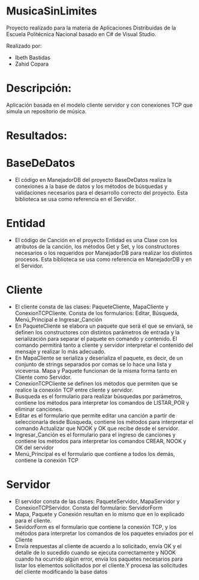 # MusicaSinLimites
Proyecto realizado para la materia de Aplicaciones Distribuidas de la Escuela Politécnica Nacional basado en C# de Visual Studio.

Realizado por: 
  - Ibeth Bastidas
  - Zahid Copara

# Descripción: 
Aplicación basada en el modelo cliente servidor y con conexiones TCP que simula un repositorio de música. 

# Resultados:

# BaseDeDatos
  * El código en ManejadorDB del proyecto BaseDeDatos realiza la conexiones a la base de datos y los métodos de búsquedas y validaciones
  necesarios para el desarrollo correcto del proyecto. Esta biblioteca se usa como referencia en el Servidor.

# Entidad
  * El código de Canción en el proyecto Entidad es una Clase con los atributos de la canción, los métodos Get y Set, y los constructores necesarios o los requeridos por ManejadorDB para realizar los distintos procesos. Esta biblioteca se usa como referencia en ManejadorDB y en el Servidor.

# Cliente
  * El cliente consta de las clases: PaqueteCliente, MapaCliente y ConexionTCPCliente. Consta de los formularios: Editar, Búsqueda, Menú_Principal e Ingresar_Canción
  * En PaqueteCliente se elabora un paquete que será el que se enviará, se definen los constructores con distintos parámetros de entrada y la serialización para separar el paquete en comando y contenido. El comando permitirá tanto a cliente y servidor interpretar el contenido del mensaje y realizar lo más adecuado.
  * En MapaCliente se serializa y deserializa el paquete, es decir, de un conjunto de strings separados por comas se lo hace una lista y viceversa. Mapa y Paquete funcionan de la misma forma tanto en Cliente como Servidor.
  * ConexionTCPCliente se definen los métodos que permiten que se realice la conexión TCP entre cliente y servidor.
  * Busqueda es el formulario para realizar búsquedas por parámetros, contiene los métodos para interpretar los comandos de LISTAR_POR y eliminar canciones.
  * Editar es el formulario que permite editar una canción a partir de seleccionarla desde Búsqueda, contiene los métodos para interpretar el comando Actualizar que NOOK y OK que recibe desde el servidor.
  * Ingresar_Canción es el formulario para el ingreso de canciones y contiene los métodos para interpretar los comandos CREAR, NOOK y OK del servidor
  * Menú_Principal es el formulario que contiene a todos los demás, contiene la conexión TCP 

# Servidor
  * El servidor consta de las clases: PaqueteServidor, MapaServidor y ConexionTCPServidor. Consta del formulario: ServidorForm
  * Mapa, Paquete y Conexión resultan en lo mismo que en lo explicado para el cliente.
  * SevidorForm es el formulario que contiene la conexión TCP, y los métodos para interpretar los comandos de los paquetes enviados por el Cliente
  * Envía respuestas al cliente de acuerdo a lo solicitado, envía OK y el detalle de lo sucedido cuando se ejecuta correctamente y NOOK cuando ha ocurrido algún error, envía los paquetes necesarios para listar los elementos solicitados por el cliente.Y procesa las solicitudes del cliente modificando la base datos

